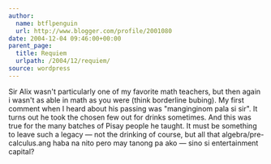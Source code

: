 ```yaml
---
author:
  name: btflpenguin
  url: http://www.blogger.com/profile/2001080
date: 2004-12-04 09:46:00+00:00
parent_page:
  title: Requiem
  urlpath: /2004/12/requiem/
source: wordpress
---
```


Sir Alix wasn't particularly one of my favorite math teachers, but then again  i wasn't as able in math as you were (think borderline bubing). My first  comment when I heard about his passing was "manginginom pala si sir". It turns  out he took the chosen few out for drinks sometimes. And this was true for the  many batches of Pisay people he taught. It must be something to leave such a  legacy &#8212; not the drinking of course, but all that algebra/pre-calculus.ang haba na nito pero may tanong pa ako &#8212; sino si entertainment capital?